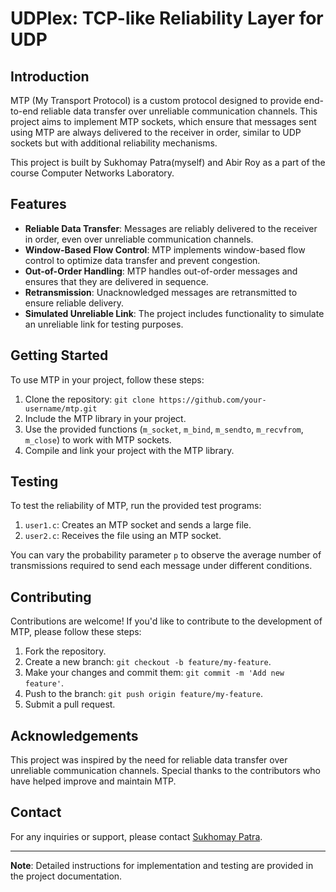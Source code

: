 # UDPlex: TCP-like Reliability Layer for UDP   

## Introduction

MTP (My Transport Protocol) is a custom protocol designed to provide end-to-end reliable data transfer over unreliable communication channels. This project aims to implement MTP sockets, which ensure that messages sent using MTP are always delivered to the receiver in order, similar to UDP sockets but with additional reliability mechanisms.

This project is built by Sukhomay Patra(myself) and Abir Roy as a part of the course Computer Networks Laboratory. 

## Features

- **Reliable Data Transfer**: Messages are reliably delivered to the receiver in order, even over unreliable communication channels.
- **Window-Based Flow Control**: MTP implements window-based flow control to optimize data transfer and prevent congestion.
- **Out-of-Order Handling**: MTP handles out-of-order messages and ensures that they are delivered in sequence.
- **Retransmission**: Unacknowledged messages are retransmitted to ensure reliable delivery.
- **Simulated Unreliable Link**: The project includes functionality to simulate an unreliable link for testing purposes.

## Getting Started

To use MTP in your project, follow these steps:

1. Clone the repository: `git clone https://github.com/your-username/mtp.git`
2. Include the MTP library in your project.
3. Use the provided functions (`m_socket`, `m_bind`, `m_sendto`, `m_recvfrom`, `m_close`) to work with MTP sockets.
4. Compile and link your project with the MTP library.

## Testing

To test the reliability of MTP, run the provided test programs:

1. `user1.c`: Creates an MTP socket and sends a large file.
2. `user2.c`: Receives the file using an MTP socket.

You can vary the probability parameter `p` to observe the average number of transmissions required to send each message under different conditions.

## Contributing

Contributions are welcome! If you'd like to contribute to the development of MTP, please follow these steps:

1. Fork the repository.
2. Create a new branch: `git checkout -b feature/my-feature`.
3. Make your changes and commit them: `git commit -m 'Add new feature'`.
4. Push to the branch: `git push origin feature/my-feature`.
5. Submit a pull request.


## Acknowledgements

This project was inspired by the need for reliable data transfer over unreliable communication channels. Special thanks to the contributors who have helped improve and maintain MTP.

## Contact

For any inquiries or support, please contact [Sukhomay Patra](mailto:sukhomay@kgpian.iitkgp.ac.in).

---
**Note**: Detailed instructions for implementation and testing are provided in the project documentation.
